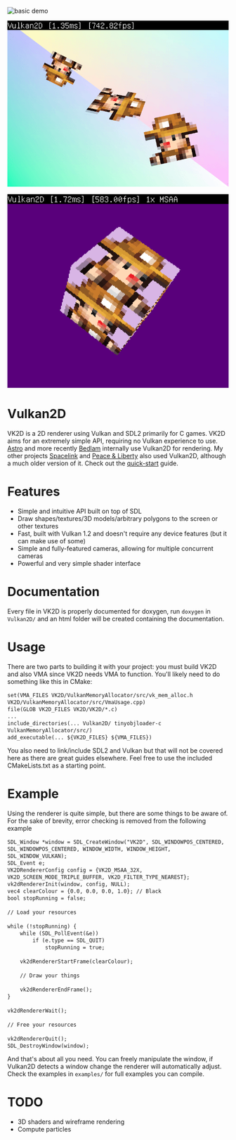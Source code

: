![basic demo](https://i.imgur.com/InP0Sou.gif)

![another demo](assets/gif.gif)

![another demo](examples/retrolook/example.gif)

Vulkan2D
========
VK2D is a 2D renderer using Vulkan and SDL2 primarily for C games. VK2D aims for an extremely
simple API, requiring no Vulkan experience to use. [Astro](https://github.com/PaoloMazzon/Astro)
and more recently [Bedlam](https://github.com/PaoloMazzon/Bedlam) internally use Vulkan2D for
rendering. My other projects [Spacelink](https://github.com/PaoloMazzon/Spacelink) and
[Peace & Liberty](https://github.com/PaoloMazzon/PeacenLiberty) also used Vulkan2D, although
a much older version of it. Check out the [quick-start](docs/QuickStart.md) guide.

Features
========

 + Simple and intuitive API built on top of SDL
 + Draw shapes/textures/3D models/arbitrary polygons to the screen or other textures
 + Fast, built with Vulkan 1.2 and doesn't require any device features (but it can make use of some)
 + Simple and fully-featured cameras, allowing for multiple concurrent cameras
 + Powerful and very simple shader interface

Documentation
=============
Every file in VK2D is properly documented for doxygen, run `doxygen` in `Vulkan2D/` and an html
folder will be created containing the documentation.

Usage
=====
There are two parts to building it with your project: you must build VK2D and also VMA since
VK2D needs VMA to function. You'll likely need to do something like this in CMake:

    set(VMA_FILES VK2D/VulkanMemoryAllocator/src/vk_mem_alloc.h VK2D/VulkanMemoryAllocator/src/VmaUsage.cpp)
    file(GLOB VK2D_FILES VK2D/VK2D/*.c)
    ...
    include_directories(... Vulkan2D/ tinyobjloader-c VulkanMemoryAllocator/src/)
    add_executable(... ${VK2D_FILES} ${VMA_FILES})
   
You also need to link/include SDL2 and Vulkan but that will not be covered here as there are 
great guides elsewhere. Feel free to use the included CMakeLists.txt as a starting point.

Example
=======
Using the renderer is quite simple, but there are some things to be aware of. For the sake
of brevity, error checking is removed from the following example

    SDL_Window *window = SDL_CreateWindow("VK2D", SDL_WINDOWPOS_CENTERED, SDL_WINDOWPOS_CENTERED, WINDOW_WIDTH, WINDOW_HEIGHT, SDL_WINDOW_VULKAN);
   	SDL_Event e;
   	VK2DRendererConfig config = {VK2D_MSAA_32X, VK2D_SCREEN_MODE_TRIPLE_BUFFER, VK2D_FILTER_TYPE_NEAREST};
    vk2dRendererInit(window, config, NULL);
    vec4 clearColour = {0.0, 0.0, 0.0, 1.0}; // Black
    bool stopRunning = false;
    
    // Load your resources
    
   	while (!stopRunning) {
   		while (SDL_PollEvent(&e))
   			if (e.type == SDL_QUIT)
   				stopRunning = true;
    
   		vk2dRendererStartFrame(clearColour);
   		
   		// Draw your things
   		
   		vk2dRendererEndFrame();
   	}
    
   	vk2dRendererWait();
   	
   	// Free your resources
   	
   	vk2dRendererQuit();
   	SDL_DestroyWindow(window);

And that's about all you need. You can freely manipulate the window, if Vulkan2D detects
a window change the renderer will automatically adjust. Check the examples in `examples/`
for full examples you can compile.

TODO
====

 + 3D shaders and wireframe rendering
 + Compute particles